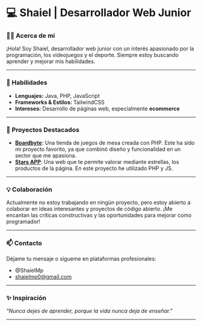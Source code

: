 # 💻 Shaiel | Desarrollador Web Junior  

### 👨‍💻 Acerca de mí  
¡Hola! Soy Shaiel, desarrollador web junior con un interés apasionado por la programación, los videojuegos y el deporte. Siempre estoy buscando aprender y mejorar mis habilidades.  

---

### 🚀 Habilidades  
- **Lenguajes:** Java, PHP, JavaScript  
- **Frameworks & Estilos:** TailwindCSS  
- **Intereses:** Desarrollo de páginas web, especialmente **ecommerce**  

---

### 💼 Proyectos Destacados  
- **[Boardbyte](#)**: Una tienda de juegos de mesa creada con PHP. Este ha sido mi proyecto favorito, ya que combinó diseño y funcionalidad en un sector que me apasiona.
- **[Stars APP](#)**: Una web que te permite valorar mediante estrellas, los productos de la página. En este proyecto he utilizado PHP y JS.

---

### 💡 Colaboración  
Actualmente no estoy trabajando en ningún proyecto, pero estoy abierto a colaborar en ideas interesantes y proyectos de código abierto. ¡Me encantan las críticas constructivas y las oportunidades para mejorar como programador!  

---

### 📫 Contacto  
Déjame tu mensaje o sígueme en plataformas profesionales:   
- @ShaielMp  
- shaielmp0@gmail.com 

---

### ✨ Inspiración  
*"Nunca dejes de aprender, porque la vida nunca deja de enseñar."*  

---  

